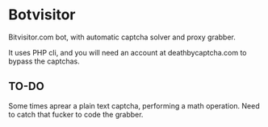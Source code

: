 Botvisitor
==============
Bitvisitor.com bot, with automatic captcha solver and proxy grabber.

It uses PHP cli, and you will need an account at deathbycaptcha.com to bypass the captchas.

TO-DO
-----
Some times aprear a plain text captcha, performing a math operation. Need to catch that fucker to code the grabber.
